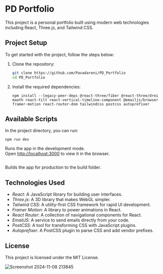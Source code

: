 # PD Portfolio

This project is a personal portfolio built using modern web technologies including React, Three.js, and Tailwind CSS.

## Project Setup

To get started with the project, follow the steps below:

1. Clone the repository:
    ```bash
    git clone https://github.com/Pavadareni/PD_Portfolio
    cd PD_Portfolio
    ```

2. Install the required dependencies:
    ```
    npm install --legacy-peer-deps @react-three/fiber @react-three/drei maath react-tilt react-vertical-timeline-component @emailjs/browser framer-motion react-router-dom tailwindcss postcss autoprefixer
    ```

## Available Scripts

In the project directory, you can run:
```
npm run dev
```

Runs the app in the development mode.\
Open [http://localhost:3000](http://localhost:3000) to view it in the browser.
``` npm build
```
Builds the app for production to the build folder.

## Technologies Used

- *React*: A JavaScript library for building user interfaces.
- *Three.js*: A 3D library that makes WebGL simpler.
- *Tailwind CSS*: A utility-first CSS framework for rapid UI development.
- *Framer Motion*: A library to power animations in React.
- *React Router*: A collection of navigational components for React.
- *EmailJS*: A service to send emails directly from your code.
- *PostCSS*: A tool for transforming CSS with JavaScript plugins.
- *Autoprefixer*: A PostCSS plugin to parse CSS and add vendor prefixes.

## License

This project is licensed under the MIT License.

![Screenshot 2024-11-08 213845](https://github.com/user-attachments/assets/98023cb7-af4f-45ee-8e5d-6ff1526ab137)


